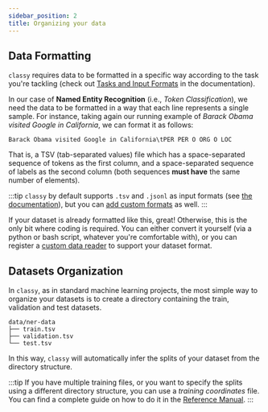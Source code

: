 ```yaml
---
sidebar_position: 2
title: Organizing your data
---
```


## Data Formatting

`classy` requires data to be formatted in a specific way according to the task you're tackling (check out [Tasks and Input Formats](/docs/reference-manual/tasks-and-formats) in the documentation).

In our case of **Named Entity Recognition** (i.e., *Token Classification*), we need the data to be formatted in a way that each line represents a single sample.
For instance, taking again our running example of *Barack Obama visited Google in California*, we can format it as follows:

```text
Barack Obama visited Google in California\tPER PER O ORG O LOC
```

That is, a TSV (tab-separated values) file which has a space-separated sequence of tokens as the first column, and
a space-separated sequence of labels as the second column (both sequences **must have** the same number of elements).

:::tip
`classy` by default supports `.tsv` and `.jsonl` as input formats (see [the documentation](/docs/reference-manual/tasks-and-formats)),
but you can [add custom formats](/docs/getting-started/customizing-things/custom-data-format/) as well.
:::

If your dataset is already formatted like this, great! Otherwise, this is the only bit where coding is required.
You can either convert it yourself (via a python or bash script, whatever you're comfortable with), or you can register
a [custom data reader](/docs/getting-started/customizing-things/custom-data-format/) to support your dataset format.


## Datasets Organization
In `classy`, as in standard machine learning projects, the most simple way to organize your datasets is to create
a directory containing the train, validation and test datasets.
```
data/ner-data
├── train.tsv
├── validation.tsv
└── test.tsv
```

In this way, `classy` will automatically infer the splits of your dataset from the directory structure.

:::tip
If you have multiple training files, or you want to specify the splits using a different directory structure, you can 
use a _training coordinates_ file. You can find a complete guide on how to do it in the 
[Reference Manual](/docs/reference-manual/cli/train/).
:::